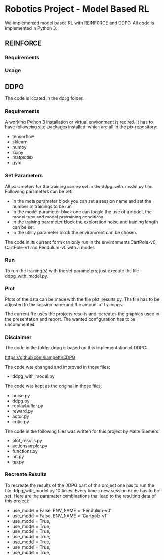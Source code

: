 # Robotics Project - Model Based RL

We implemented model based RL with REINFORCE and DDPG. All code is implemented in Python 3.

## REINFORCE

### Requirements

### Usage

## DDPG

The code is located in the ddpg folder. 

### Requirements

A working Python 3 installation or virtual environment is reqired. It has to have followeing site-packages installed, which are all in the pip-repository:

* tensorflow
* sklearn
* numpy
* scipy
* matplotlib
* gym

### Set Parameters

All parameters for the training can be set in the ddpg_with_model.py file. Following parameters can be set:

* In the meta parameter block you can set a session name and set the number of trainings to be run
* In the model parameter block one can toggle the use of a model, the model type and model pretraining conditions. 
* In the training parameter block the exploration noise and training length can be set. 
* In the utility parameter block the environment can be chosen. 

The code in its current form can only run in the environments CartPole-v0, CartPole-v1 and Pendulum-v0 with a model.

### Run

To run the training(s) with the set parameters, just execute the file ddpg_with_model.py.

### Plot

Plots of the data can be made with the file plot_results.py. The file has to be adjusted to the session name and the amount of trainings. 

The current file uses the projects results and recreates the graphics used in the presentation and report. The wanted configuration has to be uncommented.

### Disclaimer

The code in the folder ddpg is based on this implementation of DDPG:

https://github.com/liampetti/DDPG

The code was changed and improved in those files:

* ddpg_with_model.py

The code was kept as the original in those files:

* noise.py
* ddpg.py
* replaybuffer.py
* reward.py
* actor.py
* critic.py

The code in the  following files was written for this project by Malte Siemers:

* plot_results.py
* actionsampler.py
* functions.py
* nn.py
* gp.py

### Recreate Results

To recreate the results of the DDPG part of this project one has to run the file ddpg_with_model.py 10 times. 
Every time a new session name has to be set. Here are the parameter combinations that lead to the resulting data of this project:

* use_model = False, ENV_NAME = 'Pendulum-v0'
* use_model = False, ENV_NAME = 'Cartpole-v1'
* use_model = True,
* use_model = True,
* use_model = True,
* use_model = True,
* use_model = True,
* use_model = True,
* use_model = True,